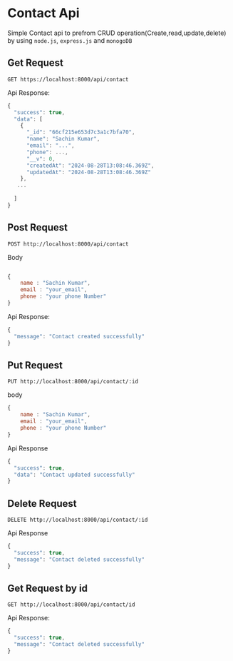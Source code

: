 # Contact Api
Simple Contact api to prefrom CRUD operation(Create,read,update,delete) by using `node.js`, `express.js` and `monogoDB`

## Get Request 
```
GET https://localhost:8000/api/contact
```

Api Response:
```javascript
{
  "success": true,
  "data": [
    {
      "_id": "66cf215e653d7c3a1c7bfa70",
      "name": "Sachin Kumar",
      "email": "...",
      "phone": ...,
      "__v": 0,
      "createdAt": "2024-08-28T13:08:46.369Z",
      "updatedAt": "2024-08-28T13:08:46.369Z"
    },
   ...
   
  ]
}

```

## Post Request
```
POST http://localhost:8000/api/contact
```
Body
```javascript

{
    name : "Sachin Kumar",
    email : "your_email",
    phone : "your phone Number"
}
```

Api Response:
```javascript
{
  "message": "Contact created successfully"
}

```

## Put Request
```
PUT http://localhost:8000/api/contact/:id
```
body
```javascript
{
    name : "Sachin Kumar",
    email : "your_email",
    phone : "your phone Number"
}
```

Api Response
```javascript
{
  "success": true,
  "data": "Contact updated successfully"
}
```


## Delete Request
```
DELETE http://localhost:8000/api/contact/:id
```
Api Response
```javascript
{
  "success": true,
  "message": "Contact deleted successfully"
}
````

## Get Request by id
```
GET http://localhost:8000/api/contact/id
```

Api Response:
```javascript
{
  "success": true,
  "message": "Contact deleted successfully"
}
```

